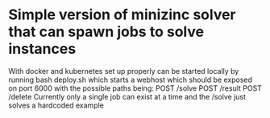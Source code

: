 # Simple version of minizinc solver that can spawn jobs to solve instances

With docker and kubernetes set up properly can be started locally by running
bash deploy.sh
which starts a webhost which should be exposed on port 6000 with the possible paths being:
POST /solve
POST /result
POST /delete
Currently only a single job can exist at a time and the /solve just solves a hardcoded example
